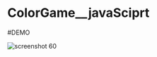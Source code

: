# ColorGame__javaSciprt

#DEMO

![screenshot 60](https://user-images.githubusercontent.com/35846137/49086007-6ab4d280-f279-11e8-97ef-db9dd05c8dbd.png)
